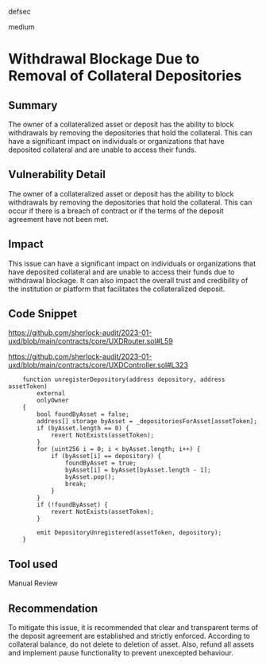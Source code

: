 defsec

medium

# Withdrawal Blockage Due to Removal of Collateral Depositories

## Summary

The owner of a collateralized asset or deposit has the ability to block withdrawals by removing the depositories that hold the collateral. This can have a significant impact on individuals or organizations that have deposited collateral and are unable to access their funds.

## Vulnerability Detail

The owner of a collateralized asset or deposit has the ability to block withdrawals by removing the depositories that hold the collateral. This can occur if there is a breach of contract or if the terms of the deposit agreement have not been met.

## Impact

This issue can have a significant impact on individuals or organizations that have deposited collateral and are unable to access their funds due to withdrawal blockage. It can also impact the overall trust and credibility of the institution or platform that facilitates the collateralized deposit.

## Code Snippet

https://github.com/sherlock-audit/2023-01-uxd/blob/main/contracts/core/UXDRouter.sol#L59

https://github.com/sherlock-audit/2023-01-uxd/blob/main/contracts/core/UXDController.sol#L323

```solidity
    function unregisterDepository(address depository, address assetToken)
        external
        onlyOwner
    {
        bool foundByAsset = false;
        address[] storage byAsset = _depositoriesForAsset[assetToken];
        if (byAsset.length == 0) {
            revert NotExists(assetToken);
        }
        for (uint256 i = 0; i < byAsset.length; i++) {
            if (byAsset[i] == depository) {
                foundByAsset = true;
                byAsset[i] = byAsset[byAsset.length - 1];
                byAsset.pop();
                break;
            }
        }
        if (!foundByAsset) {
            revert NotExists(assetToken);
        }

        emit DepositoryUnregistered(assetToken, depository);
    }
```

## Tool used

Manual Review

## Recommendation

To mitigate this issue, it is recommended that clear and transparent terms of the deposit agreement are established and strictly enforced. According to collateral balance, do not delete to deletion of asset. Also, refund all assets and implement pause functionality to prevent unexcepted behaviour.
